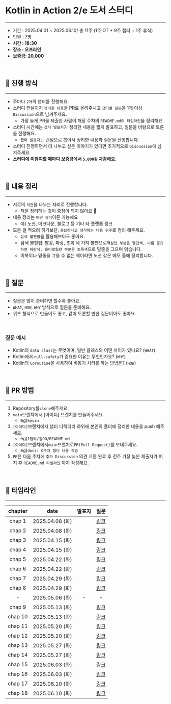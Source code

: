 
# Kotlin in Action 2/e 도서 스터디

---

- 기간 : 2025.04.01 ~ 2025.06.10/ 총 11주 (1주 OT + 9주 챕터 + 1주 휴식)
- 인원 : 7명
- **시간 : 18:30**
- **장소 : 오프라인**
- **보증금: 20,000**


<br>

## 🚀 진행 방식

---

- 주마다 `2개`의 챕터를 진행해요.
- 스터디 전날까지 `정리한 내용`을 PR로 올려주시고 `챕터별 질문`을 1개 이상 `Discussion`으로 남겨주세요.
    - 가장 늦게 PR을 제출한 사람이 해당 주차의 `README.md의 타임라인`을 정리해요.
- 스터디 시간에는 `챕터 발표자`가 정리한 내용을 짧게 발표하고, 질문을 바탕으로 토론을 진행해요.
    - `챕터 발표자`는 랜덤으로 뽑아서 정리한 내용과 질문을 진행합니다.
- 스터디 진행하면서 더 나누고 싶은 이야기가 있다면 추가적으로 `Discussion`에 남겨주세요.
- **스터디에 미참여할 때마다 보증금에서 `5,000원` 차감해요.**

<br>

## 📝 내용 정리

---

- 서로의 `의견`을 나누는 자리로 진행합니다.
    - 책을 정리하는 것이 중점이 되지 않아요 🥹
- 내용 정리는 `어떤 형식`이든 가능해요
    - 예) 노션, 마크다운, 블로그 등 기타 타 플랫폼 링크
- 모든 걸 적으려 하기보단, `중요하다고 생각하는 내용 위주`로 정리 해주세요.
    - `삼색 볼펜법`을 활용해보아도 좋아요.
    - 삼색 볼펜법: 빨강, 파랑, 초록 세 가지 볼펜으로`핵심인 부분은 빨간색, 나름 중요하면 파란색, 흥미로웠던 부분은 초록색`으로 밑줄을 그으며 읽습니다.
    - 이북이나 밑줄을 그을 수 없는 책이라면 노션 같은 메모 툴에 정리합니다.

<br>

## 🙋 질문

---

- 질문은 많이 준비하면 할수록 좋아요.
- `WHAT`, `HOW`, `WHY` 방식으로 질문을 준비해요.
- 퀴즈 형식으로 만들어도 좋고, 같이 토론할 만한 질문이어도 좋아요.

<br>

### 질문 예시

- Kotlin의 `data class`는 무엇이며, 일반 클래스와 어떤 차이가 있나요? (`WHAT`)
- Kotlin에서 `null-safety`가 중요한 이유는 무엇인가요? (`WHY`)
- Kotlin의 `Coroutine`을 사용하여 비동기 처리를 하는 방법은? (`HOW`)

<br>

## 📌 PR 방법

---

1. Repository를`clone`해주세요.
2. `main`브랜치에서 [아이디] 브랜치를 만들어주세요.
   - eg)`kevin`
3. `[아이디]`브랜치에서 챕터 디렉터리 하위에 본인의 폴더에 정리한 내용을 push 해주세요.
   - eg)`1챕터/김OO/README.md`
4. `[아이디]`브랜치에서`main`브랜치로`PR(Pull Request)`를 보내주세요.
   - eg)`docs: O주차 챕터 내용 학습`
5. `PR`은 다음 주차에 `추가 Discussion` 의견 교환 완료 후 전주 가장 늦은 제출자가 머지 후 `README.md 타임라인` 까지 작성해요.


<br>

## **🍫 타임라인**

---

| chapter |      date      |  발표자  |   질문   |
|:-------:|:--------------:|:-----:|:------:|
| chap 1  | 2025.04.08 (화) |       | [링크](https://github.com/DevNLearn/kotlin-in-action-2-e/discussions/1) |
| chap 2  | 2025.04.08 (화) |       | [링크]() |
| chap 3  | 2025.04.15 (화) |       | [링크]() |
| chap 4  | 2025.04.15 (화) |       | [링크]() |
| chap 5  | 2025.04.22 (화) |       | [링크]() |
| chap 6  | 2025.04.22 (화) |       | [링크]() |
| chap 7  | 2025.04.29 (화) |       | [링크]() |
| chap 8  | 2025.04.29 (화) |       | [링크]() |
|    -    | 2025.05.06 (화) |   -   |   -    |
| chap 9  | 2025.05.13 (화) |       | [링크]() |
| chap 10 | 2025.05.13 (화) |       | [링크]() |
| chap 11 | 2025.05.20 (화) |       | [링크]() |
| chap 12 | 2025.05.20 (화) |       | [링크]() |
| chap 13 | 2025.05.27 (화) |       | [링크]() |
| chap 14 | 2025.05.27 (화) |       | [링크]() |
| chap 15 | 2025.06.03 (화) |       | [링크]() |
| chap 16 | 2025.06.03 (화) |       | [링크]() |
| chap 17 | 2025.06.10 (화) |       | [링크]() |
| chap 18 | 2025.06.10 (화) |       | [링크]() |

